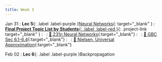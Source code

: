 ```yaml
---
title: Week 3
---
```


Jan 31
: **Lec 5**{: .label .label-purple }[Neural Networks](/CSCI5980-Spr23-DeepRob/assets/slides/minn_deeprob_05_neural_networks.pdf){: target="_blank" }
: [**Final Project Topic List by Students**{: .label .label-red }](https://docs.google.com/spreadsheets/d/1sk_ZAVoew_V6lGCP-ndfbNH_rkOEIxcqhhJfqQo3V7s/edit?usp=sharing){: .project-link target="_blank" }
: &nbsp;
  : [📖 231n Neural Networks](https://cs231n.github.io/neural-networks-1/){:target="_blank"}
: &nbsp;
  : [📖 GBC Sec 6.1-6.4](https://www.deeplearningbook.org/contents/mlp.html){:target="_blank"}
: &nbsp;
  : [📖 Nielsen, Universal Approximation](http://neuralnetworksanddeeplearning.com/chap4.html){:target="_blank"}
  
  <!-- : [Solution](#) -->

Feb 02
: **Lec 6**{: .label .label-purple }Backpropagation

<!-- : **Dis 3**{: .label .label-blue }[Neural Networks in PyTorch](#) -->


<!-- 
Oct 8
: **Lab**{: .label .label-purple } [Resizing Arrays](#)

Oct 9
: [Runtime Analysis](#)
  : [8.1](#), [8.2](#), [8.3](#), [8.4](#)
: **HW 2 due**{: .label .label-red }
 -->
